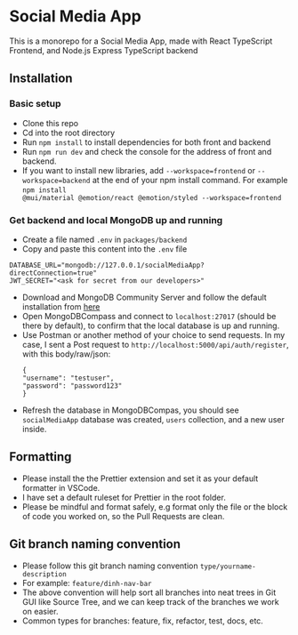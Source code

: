 # Social Media App

This is a monorepo for a Social Media App, made with React TypeScript Frontend, and Node.js Express TypeScript backend

## Installation

### Basic setup
- Clone this repo
- Cd into the root directory
- Run <code>npm install</code> to install dependencies for both front and backend
- Run <code>npm run dev</code> and check the console for the address of front and backend.
- If you want to install new libraries, add <code>--workspace=frontend</code> or <code>--workspace=backend</code> at the end of your npm install command. For example <code>npm install @mui/material @emotion/react @emotion/styled --workspace=frontend
  </code>

### Get backend and local MongoDB up and running
* Create a file named `.env` in `packages/backend`
* Copy and paste this content into the `.env` file
```
DATABASE_URL="mongodb://127.0.0.1/socialMediaApp?directConnection=true"
JWT_SECRET="<ask for secret from our developers>"
```
* Download and MongoDB Community Server and follow the default installation from [here](https://www.mongodb.com/try/download/community)
* Open MongoDBCompass and connect to `localhost:27017` (should be there by default), to confirm that the local database is up and running.
* Use Postman or another method of your choice to send requests. In my case, I sent a Post request to `http://localhost:5000/api/auth/register`, with this body/raw/json:
  ```
  {
  "username": "testuser",
  "password": "password123"
  }
  ```
* Refresh the database in MongoDBCompas, you should see `socialMediaApp` database was created, `users` collection, and a new user inside.

## Formatting
* Please install the the Prettier extension and set it as your default formatter in VSCode.
* I have set a default ruleset for Prettier in the root folder.
* Please be mindful and format safely, e.g format only the file or the block of code you worked on, so the Pull Requests are clean.

## Git branch naming convention
* Please follow this git branch naming convention <code>type/yourname-description</code>
* For example: <code>feature/dinh-nav-bar</code>
* The above convention will help sort all branches into neat trees in Git GUI like Source Tree, and we can keep track of the branches we work on easier.
* Common types for branches: feature, fix, refactor, test, docs, etc.
